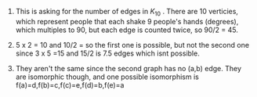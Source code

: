 1. This is asking for the number of edges in $K_{10}$ .
 There are 10 verticies, which represent people that each shake 9 people's hands (degrees), which multiples to 90, but each edge is counted twice, so 90/2 = $45$.

 2. 5 x 2 = 10 and 10/2 = so the first one is possible, but not the second one since 3 x 5 =15 and 15/2 is 7.5 edges which isnt possible.

 4. They aren't the same since the second graph has no (a,b) edge. They are isomorphic though, and one possible isomorphism is f(a)=d,f(b)=c,f(c)=e,f(d)=b,f(e)=a